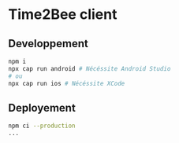 # Time2Bee client

## Developpement

```sh
npm i
npx cap run android # Nécéssite Android Studio
# ou
npx cap run ios # Nécéssite XCode
```

## Deployement

```sh
npm ci --production
...
```
